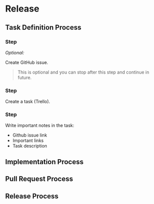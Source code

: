 # Release

## Task Definition Process

### Step

*Optional:*

Create GitHub issue.

> This is optional and you can stop after this step and continue in future.

### Step

Create a task (Trello).

### Step

Write important notes in the task:

- Github issue link
- Important links
- Task description

## Implementation Process


## Pull Request Process

## Release Process

